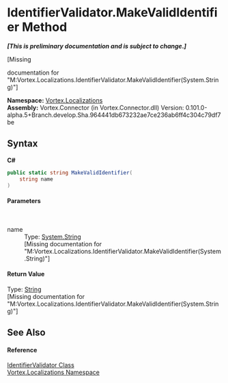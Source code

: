 # IdentifierValidator.MakeValidIdentifier Method 
 _**\[This is preliminary documentation and is subject to change.\]**_

\[Missing <summary> documentation for "M:Vortex.Localizations.IdentifierValidator.MakeValidIdentifier(System.String)"\]

**Namespace:**&nbsp;<a href="N_Vortex_Localizations.md">Vortex.Localizations</a><br />**Assembly:**&nbsp;Vortex.Connector (in Vortex.Connector.dll) Version: 0.101.0-alpha.5+Branch.develop.Sha.964441db673232ae7ce236ab6ff4c304c79df7be

## Syntax

**C#**<br />
``` C#
public static string MakeValidIdentifier(
	string name
)
```


#### Parameters
&nbsp;<dl><dt>name</dt><dd>Type: <a href="http://msdn2.microsoft.com/en-us/library/s1wwdcbf" target="_blank">System.String</a><br />\[Missing <param name="name"/> documentation for "M:Vortex.Localizations.IdentifierValidator.MakeValidIdentifier(System.String)"\]</dd></dl>

#### Return Value
Type: <a href="http://msdn2.microsoft.com/en-us/library/s1wwdcbf" target="_blank">String</a><br />\[Missing <returns> documentation for "M:Vortex.Localizations.IdentifierValidator.MakeValidIdentifier(System.String)"\]

## See Also


#### Reference
<a href="T_Vortex_Localizations_IdentifierValidator.md">IdentifierValidator Class</a><br /><a href="N_Vortex_Localizations.md">Vortex.Localizations Namespace</a><br />